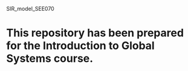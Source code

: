 SIR_model_SEE070

# This repository has been prepared for the Introduction to Global Systems course.
